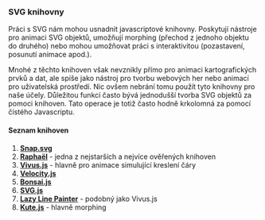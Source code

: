 ### SVG knihovny
Práci s SVG nám mohou usnadnit javascriptové knihovny. Poskytují nástroje pro animaci SVG objektů, umožňují morphing (přechod z jednoho objektu do druhého) nebo mohou umožňovat práci s interaktivitou (pozastavení, posunutí animace apod.).

Mnohé z těchto knihoven však nevznikly přímo pro animaci kartografických prvků a dat, ale spíše jako nástroj pro tvorbu webových her nebo animací pro uživatelská prostředí. Nic ovšem nebrání tomu použít tyto knihovny pro naše účely. Důležitou funkcí často bývá jednodušší tvorba SVG objektů za pomoci knihoven. Tato operace je totiž často hodně krkolomná za pomocí čístého Javascriptu.

#### Seznam knihoven
1. **[Snap.svg](http://snapsvg.io/)**
1. **[Raphaël](http://dmitrybaranovskiy.github.io/raphael/)** - jedna z nejstarších a nejvíce ověřených knihoven
1. **[Vivus.js](https://maxwellito.github.io/vivus/)** - hlavně pro animace simulující kreslení čáry
1. **[Velocity.js](http://velocityjs.org/)**
1. **[Bonsai.js](https://bonsaijs.org/)**
1. **[SVG.js](http://svgjs.com/)**
1. **[Lazy Line Painter](http://lazylinepainter.info/)** - podobný jako Vivus.js
1. **[Kute.js](http://thednp.github.io/kute.js/index.html)** - hlavně morphing